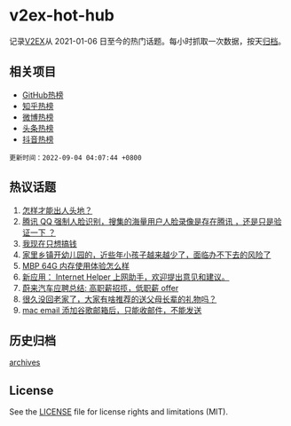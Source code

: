 # v2ex-hot-hub

 记录[V2EX](https://www.v2ex.com/)从 2021-01-06 日至今的热门话题。每小时抓取一次数据，按天[归档](archives)。
 
 ## 相关项目

- [GitHub热榜](https://github.com/snaildev/github-hot-hub)
- [知乎热榜](https://github.com/snaildev/zhihu-hot-hub)
- [微博热榜](https://github.com/snaildev/weibo-hot-hub)
- [头条热榜](https://github.com/snaildev/toutiao-hot-hub)
- [抖音热榜](https://github.com/snaildev/douyin-hot-hub)


 `更新时间：2022-09-04 04:07:44 +0800`

## 热议话题

1. [怎样才能出人头地？](https://www.v2ex.com/t/877452)
1. [腾讯 QQ 强制人脸识别，搜集的海量用户人脸录像是存在腾讯 ，还是只是验证一下 ？](https://www.v2ex.com/t/877394)
1. [我现在只想搞钱](https://www.v2ex.com/t/877414)
1. [家里乡镇开幼儿园的，近些年小孩子越来越少了，面临办不下去的风险了](https://www.v2ex.com/t/877461)
1. [MBP 64G 内存使用体验怎么样](https://www.v2ex.com/t/877400)
1. [新应用： Internet Helper 上网助手，欢迎提出意见和建议。](https://www.v2ex.com/t/877473)
1. [蔚来汽车应聘总结: 高职薪招揽，低职薪 offer](https://www.v2ex.com/t/877388)
1. [很久没回老家了，大家有啥推荐的送父母长辈的礼物吗？](https://www.v2ex.com/t/877402)
1. [mac email 添加谷歌邮箱后，只能收邮件，不能发送](https://www.v2ex.com/t/877411)

## 历史归档

[archives](archives)

## License

See the [LICENSE](LICENSE) file for license rights and limitations (MIT).
